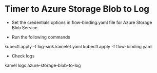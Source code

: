 # Timer to Azure Storage Blob to Log

- Set the credentials options in flow-binding.yaml file for Azure Storage Blob Service

- Run the following commands

kubectl apply -f log-sink.kamelet.yaml
kubectl apply -f flow-binding.yaml

- Check logs

kamel logs azure-storage-blob-to-log
